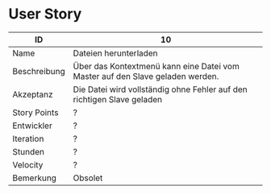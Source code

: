 # User Story

| ID         |10|
|-|-|
|Name        |Dateien herunterladen|
|Beschreibung|Über das Kontextmenü kann eine Datei vom Master auf den Slave geladen werden.|
|Akzeptanz   |Die Datei wird vollständig ohne Fehler auf den richtigen Slave geladen|
|Story Points|?|
|Entwickler  |?|
|Iteration   |?|
|Stunden     |?|
|Velocity    |?|
|Bemerkung   |Obsolet|
